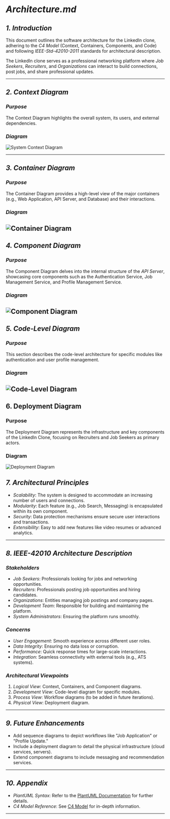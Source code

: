 # *Architecture.md*

## *1. Introduction*
This document outlines the software architecture for the LinkedIn clone, adhering to the *C4 Model* (Context, Containers, Components, and Code) and following *IEEE-Std-42010-2011* standards for architectural description. 

The LinkedIn clone serves as a professional networking platform where *Job Seekers*, *Recruiters*, and *Organizations* can interact to build connections, post jobs, and share professional updates.

---

## *2. Context Diagram*
### *Purpose*
The Context Diagram highlights the overall system, its users, and external dependencies.

### *Diagram*
![System Context Diagram](https://www.plantuml.com/plantuml/png/TP51Rzim38Nl-XMSxq6nzhR3q3Z9XWrPLoGTTbObsXKYYm55jmY2_VT9Lk9v1kgJ_Dv7Ye-wZw9P-iwh3nOR5n1sczNJyk7hTWF6wnX7VRbw-ha3ROHOgNXmuQXPTy1eH8VM8vmLfA_Mvj0ozS6ko1F3xnSdM1nYYrpKsYTiKBzGaAdsPzAyt0Rdzq2FZO0Gi6jV1ApBipWAIfMwwZizmnxnW5o1Zl0h8d-yUZiqt3kPMBTNQsax5qRvJgb_6Qkj2mUqtmAiF0M4_IaATfcz72_3JYfo3tXaQbpw-w63Rh738BdcAizByjnR5yM5TbwHh3Z77qXSuupEsLDUVdK61tWmJdbJnbDleTfqsld_a45HLej-rZ7rMfTJCTUrKiFIO67fBIm-Zpa-fIqPWt6CK5t1uIqIcGVDMCtq5l5cUJpw4pJ4Wr7eMrXuRARm8qM1IVeBU3VUNn9bjEm5fjaJNVmHBtaJlSTWvsnvi95TrmCen7YpGs67hmXv7PMwJzLzv_y2) 

---

## *3. Container Diagram*
### *Purpose*
The Container Diagram provides a high-level view of the major containers (e.g., Web Application, API Server, and Database) and their interactions.

### *Diagram*
![Container Diagram](https://www.plantuml.com/plantuml/png/fLHFJ_j64BtxKymlfo11N5MSUeA6yASAa68GnsXjJvAbwrrtPnsJLltkdR53OWihgbGksHdFl3TlzmrN59GFLM6Y7pckj4MONawT3OgFFlgXRMQg764JGac_nB5NzMIjmwPAAqAVSI7QCCbS4PT6MS6ve90RdSRJouk5fDuUvt6XAA3drF80FIc5CrgW9sV70dOEepV-6V7lDPJUhP18EwiCr1i7N44mr_OFp1yiJ8sp2C51eQnQysc3sZTDsY0ecmEFPZ4Baz5PbEoOlLZ-wYgRAxyRcmP5ssKcA4pNXnsTmTyHyDzXrd6DwLAL9PU-OmhNPMbqfW8F9yE-e6AU3se6DyRL12A7P3njMJT_XfhlJAQ4qgYmShw0hLQGUbTBgKpPPonSoahsf8zDCCWBJnnlKUAPLQd13hdACgHlb-OijE2GurPdE42kIhrSgu2rseccnGFSjP7GFBaSMMqy-omzmpUJk2eWDTTEc5MS1cdo-6U550O93agMX5x64A9Z5f8sso6KuprJYCJCUGHseBOYqBYrpXfsaGwv2kexfMHJHS9pipyAui9HM7jCVfzBb0G6fYFC-Tv6CXATDnIb6rI4XTAcesKcSLT5WZQ_yph_EXDWKs9TqAkzwkRLgc53g2fikdV58TemS5tFyWb-dlmamQEinvSYrUyHDP9oNl_LPBwJbcfNS4U7Tz5cUig2roLsdwVqMEYg0AfIolXZgqtuze03-ZwSh9XcbDzSAlPfBFqPq5jblkA5TrkTCmDNWz4Kj5stm1wD2fWV7l-VA7f1i_-_SbpVDyBMIA-lYuJBZZMTXHikEu3qjqFUic_tPYDcoMlSxMxX_mT0hsbuVswThvN_Rs03_PqDUK6LK_pkTK0wrT9p_GbZdmJfEhjZehvRJm4CkDIx38cG-XOy1NBqtos6RBFtcDm9TqN9_VFxSZwxcptTZC-YAvPP5UPV)
---

## *4. Component Diagram*
### *Purpose*
The Component Diagram delves into the internal structure of the *API Server*, showcasing core components such as the Authentication Service, Job Management Service, and Profile Management Service.

### *Diagram*
![Component Diagram](https://www.plantuml.com/plantuml/png/RPF1RgCm48RlFCMezuexXrNRj9LORNUpGUnzWYTW1Up87XBbxTS6x1gKcptpOSt_QNYnZ8R7eSyQFLoq8iNmL5ioK2ecSyA6dW0jr6KAl8xSkODiaALMK96voWNqhHJT6tsIFS4NAcnfSBK9Myef-PlufiqPTbefQlp3TaANUef-aRNOIjL2TRTCmyJ5Oah-r4Ue24tJ0Ie11tAzWPIO1_zGZf_dTk1yIxzsex0_V1A9ROAbvrkh59hboOb9vayhAVg6pPcKW7TaFA8bJyVBIlU-d9_oXoohItX-_Z6PXW9-QJTrNibMZPVG2j8B-2Vfbdy8oQ5c0nDq5qkmr7jWeb97xJhaV2vG1A8r1toh3jr4aUk_6Nsp1FuMW9MQPLfuxScmY-dpUIegyG3sKY2xOGq9lu7OsooatR0LQqFvWTX8kX9CI-tRMKYUyeyrnFmFtuPe8shOSdz7CdTlncQ9Z2trITnqmLQsal8OJP5a8TnsG37_kBWayBNj6xj3_Gv_BWwQcHTIOXpw_m00)
---

## *5. Code-Level Diagram*
### *Purpose*
This section describes the code-level architecture for specific modules like authentication and user profile management.

### *Diagram*
![Code-Level Diagram](https://www.plantuml.com/plantuml/png/bLLDRzGm4Btlhx1wAH_geHnN2BLgEHI1XDfVCBMd6uDZ1yzasmhntuattlHb6oYS4Z_Fn_ER5-TCbBBsRLWTcqk-yv7DftHhRfY_SnP3qPbhjhdtEYnNDf182HZtpS-LCM-DZsfa1rov7N2ZsSUDYTGohhab7n3eIEG-vJ7fQqvtFh3fnkSEsoRlJ4WR7r-zdW6fLqI4ATjcu2K3-cjLUKx4WMUks0jKRMexYezBx6lBBeaE3P75rlFzUTS5RoagCjcV3NZKKyvPD4mk-CY8IT-sb4Scdxte-uyF7MVFqV87mzExG83hBQbFSTZVlpwHx3j7ofKGShn8CR8jmK3JJk3856Pz-WnvLv5BKeRCiiHHHNVDFtgMsGJ9MkwqRY2jGMFWyotTpYLJhu4HS2ms-wuqNXvevLVcnwwyBda3Y0q3VJmOj3GfQ_2Y5nITBteYusg10oMfeYWbd0Ta11Kngwndnb3INWu7UrFGkVUIA1flMCubj2agHuNHPQO3RKOieJ8rh9H7RHm7db0mLzjoH1vsHFwV2fm02XrEpRdQ4bbyOH7QCB1eHsGsW-XABNG5-otdlpCjUVhSwRNZIEBON7FOpL8QtydgwHuzEZqo9oVbCLqLQvFkurBCcoFyLDVx3sqvT9p-kkeegxB4xIhIM4R9_w7ZfDpQy8DjA6w6MjFrYe53zX1KHeILoWu6ZBvcCLjF-BsK5AY6MqDIGr94F7VE5uJ2WPvLEYpmT5dY4HS2fqiJugfje0WuXoVmohtmvyWfC1X5AHUd0CJHbUTaL6033VVOl9_O9gM0YEDDvdzjUCRHzMtu3G00)
---

## 6. Deployment Diagram
### Purpose
The Deployment Diagram represents the infrastructure and key components of the LinkedIn Clone, focusing on Recruiters and Job Seekers as primary actors.

### Diagram
![Deployment Diagram](https://www.plantuml.com/plantuml/png/XLLHJzim47xthx2wXxt01cs1RGyJQTC8fhPhAOW7j0SdCIKZiJlRGK9J__iklZYOX8mYHSbzdp-VlxipvzemPSeY9_en4pkcM45ZbZnkbIn5EfMvLFH3zBNwynX2ffp-9HH-apOvF9q5qHV4f4gvgkCdOH3EXZOUIM4mEibXETbxqaakoxHFEvf6esdKrOx6uT4eUbSxPOR5JFUdVXATp4PT-U5PC3izUbUU9GRYVQa7uIHymvRPsNWwchwhhNXYcDZcl5T_68sZSKVVAH5CRd354rLcXgi1PPesNmx-8MEwuVonnk4JlmXvIM0GAKYKYvJEsNDDT27C3li3zW9LUijZ6knsbWRlyDgXB9d9dZXTo3ZBUKF6pug_VxLzTVJNkxk8l_bSiXI0d8caPiqdDU65j8JdfzyQZgoUkAB7ljeniflVtOq6oe89jkK55yOkoXB-wpLhfUGzfDs3Llwkf3QPs7OP-_zdD_Ip6xQpMt2jsRQhw_0DPofvw06X3sHHW2mKGWew4o3KIMpVgaFefkcb42waw-nIHnbirlC6jLG8XAuWZRsMWlisTiqpQvV6yBwbkvGTPGYrjIlBjQSxbKBmf3ehHdqBEOOwnvrM5vFpJtk7HW1tmzjh4Dnkw6Q4vnpvmC-WD0zOoEhDXwvO76TciSRUN_jG85Z-RB94OsNmc4smbUUjL32mJQAMYp5NbRjPmR8SV3BPVPOmPuCrgjGF7S1LekaIXy367wdd9Mdk4tfu-BsUTlgDNWe8LOF-b35wSNsz-bmzDiHTBqXtyzvPWMI2SfOwdm0dM5r2IdzA3hKbkBWVXmW0pMm338CAzkW-ol0j2cdM0nDR66WR8nMdjd_hwTS7r6zTuZJjigLq2oDkO2HjSnxuFhQs6G7rPfTBbZfzUbb0exPqwo83ULtoadl_8gfaD76uzNeDj0icKj1gRWvSHqZLcMstREFQdkN2rBtH8GxxYAHfrZPzBhVMELTnFFyve6MH_mC0)

## *7. Architectural Principles*
- *Scalability*: The system is designed to accommodate an increasing number of users and connections.
- *Modularity*: Each feature (e.g., Job Search, Messaging) is encapsulated within its own component.
- *Security*: Data protection mechanisms ensure secure user interactions and transactions.
- *Extensibility*: Easy to add new features like video resumes or advanced analytics.

---

## *8. IEEE-42010 Architecture Description*
### *Stakeholders*
- *Job Seekers*: Professionals looking for jobs and networking opportunities.
- *Recruiters*: Professionals posting job opportunities and hiring candidates.
- *Organizations*: Entities managing job postings and company pages.
- *Development Team*: Responsible for building and maintaining the platform.
- *System Administrators*: Ensuring the platform runs smoothly.

### *Concerns*
- *User Engagement*: Smooth experience across different user roles.
- *Data Integrity*: Ensuring no data loss or corruption.
- *Performance*: Quick response times for large-scale interactions.
- *Integration*: Seamless connectivity with external tools (e.g., ATS systems).

### *Architectural Viewpoints*
1. *Logical View*: Context, Containers, and Component diagrams.
2. *Development View*: Code-level diagram for specific modules.
3. *Process View*: Workflow diagrams (to be added in future iterations).
4. *Physical View*: Deployment diagram.

---

## *9. Future Enhancements*
- Add sequence diagrams to depict workflows like "Job Application" or "Profile Update."
- Include a deployment diagram to detail the physical infrastructure (cloud services, servers).
- Extend component diagrams to include messaging and recommendation services.

---

## *10. Appendix*
- *PlantUML Syntax*: Refer to the [PlantUML Documentation](https://plantuml.com/) for further details.
- *C4 Model Reference*: See [C4 Model](https://c4model.com/) for in-depth information.

---
